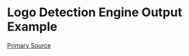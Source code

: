 # Logo Detection Engine Output Example

[](vtn-standard.example.json ':include :type=code javascript')

[Primary Source](https://github.com/veritone/core-graphql-server/blob/master/dal/taskOutputConversionUtil.js#L256)

